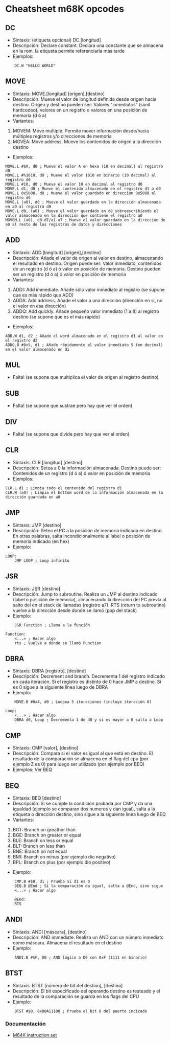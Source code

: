 # Cheatsheet m68K opcodes
## DC
- Sintaxis: \(etiqueta opcional\) DC.\[longitud\]
- Descripción: Declare constant. Declara una constante que se almacena en la rom, la etiqueta permite referenciarla más tarde
- Ejemplos:
```
    DC.W "HELLO WORLD"
```

## MOVE
- Sintaxis: MOVE.\[longitud\] \[origen\],\[destino\]
- Descripción: Mueve el valor de longitud definida desde origen hacia destino. Origen y destino pueden ser: Valores "inmediatos" (simil hardcodeo), valores en un registro o valores en una posición de memoria (d ó a)
- Variantes:
1. MOVEM: Move multiple. Permite mover información desde/hacia múltiples registros y/o direcciones de memoria
2. MOVEA: Move address. Mueve los contenidos de origen a la dirección destino
- Ejemplos:
```
MOVE.L #$A, d0 ; Mueve el valor A en hexa (10 en decimal) al registro d0
MOVE.L #%1010, d0 ; Mueve el valor 1010 en binario (10 decimal) al registro d0
MOVE.L #10, d0 ; Mueve el valor 10 en decimal al registro d0
MOVE.L d1, d0 ; Mueve el contenido almacenado en el registro d1 a d0
MOVE.L 0x5000, d0 ; Mueve el valor guardado en dirección 0x5000 al registro d0
MOVE.L (a0), d0 ; Mueve el valor guardado en la dirección almacenada en a0 al registro d0
MOVE.L d0, (a0) ; Mueve el valor guardado en d0 sobreescribiendo el valor almacenado en la dirección que contiene el registro a0
MOVEM.L (a0), d0-d7/a1-a7 ; Mueve el valor guardado en la dirección de a0 al resto de los registros de datos y direcciones
```

## ADD
- Sintaxis: ADD.\[longitud\] \[origen\],\[destino\]
- Descripción: Añade el valor de origen al valor en destino, almacenando el resultado en destino. Origen puede ser: Valor inmediato, contenidos de un registro (d ó a) ó valor en posición de memoria. Destino pueden ser un registro (d ó a) ó valor en posición de memoria
- Variantes:
1. ADDI: Add immediate. Añade sólo valor inmediato al registro (se supone que es más rápido que ADD)
2. ADDA: Add address. Añade el valor a una dirección (dirección en si, no el valor en esa dirección)
3. ADDQ: Add quickly. Añade pequeño valor inmediato (1 a 8) al registro destino (se supone que es el más rápido)
- Ejemplos:
```
ADD.W d1, d2 ; Añade el word almacenado en el registro d1 al valor en el registro d2
ADDQ.B #0x5, d1 ; Añade rápidamente el valor inmediato 5 (en decimal) en el valor almacenado en d1
```

## MUL
- Falta! (se supone que multiplica el valor de origen al registro destino)

## SUB
- Falta! (se supone que sustrae pero hay que ver el orden)

## DIV
- Falta! (se supone que divide pero hay que ver el orden)

## CLR
- Sintaxis: CLR.\[longitud\] \[destino\]
- Descripción: Setea a 0 la información almacenada. Destino puede ser: Contenidos de un registro (d ó a) ó valor en posición de memoria
- Ejemplos:
```
CLR.L d1 ; Limpia todo el contenido del registro d1
CLR.W (a0) ; Limpia el bottom word de la información almacenada en la dirección guardada en a0
```

## JMP
- Sintaxis: JMP \[destino\]
- Descripción: Setea el PC a la posición de memoria indicada en destino. En otras palabras, salta incondicionalmente al label o posición de memoria indicado (en hex)
- Ejemplo:
```
LOOP:
    JMP LOOP ; Loop infinito
```

## JSR
- Sintaxis: JSR \[destino\]
- Descripción: Jump to subroutine. Realiza un JMP al destino indicado (label o posición de memoria), almacenando la dirección del PC previa al salto del en el stack de llamadas (registro a7). RTS (return to subroutine) vuelve a la dirección desde donde se llamó (pop del stack)
- Ejemplo:
```
    JSR Function ; Llama a la función

Function:
    <...> ; Hacer algo
    rts ; Vuelve a donde se llamó Function
```

## DBRA
- Sintaxis: DBRA \[registro\], \[destino\]
- Descripción: Decrement and branch. Decrementa 1 del registro indicado en cada iteración. Si el registro es distinto de 0 hace JMP a destino. Si es 0 sigue a la siguiente línea luego de DBRA
- Ejemplo:
```
    MOVE.B #0x4, d0 ; Loopea 5 iteraciones (incluye iteración 0)
 
Loop:
    <...> ; Hacer algo
    DBRA d0, Loop ; Decrementa 1 de d0 y si es mayor a 0 salta a Loop
```

## CMP
- Sintaxis: CMP \[valor\], \[destino\]
- Descripción: Compara si el valor es igual al que está en destino. El resultado de la comparación se almacena en el flag del cpu (por ejemplo Z es 0) para luego ser utilizado (por ejemplo por BEQ)
- Ejemplos: Ver BEQ

## BEQ
- Sintaxis: BEQ \[destino\]
- Descripción: Si se cumple la condición probada por CMP y da una igualdad (ejemplo se comparan dos numeros y dan igual), salta a la etiqueta o dirección destino, sino sigue a la siguiente línea luego de BEQ
- Variantes:
1. BGT: Branch on greather than
2. BGE: Branch on greater or equal
3. BLE: Branch on less or equal
4. BLT: Branch on less than
5. BNE: Branch on not equal
6. BMI: Branch on minus (por ejemplo dio negativo)
7. BPL: Branch on plus (por ejemplo dio positivo)
- Ejemplo:
```
    CMP.B #$0, d1 ; Prueba si d1 es 0
    BEQ.B @End ; Si la comparación da igual, salta a @End, sino sigue
    <...> ; Hacer algo

    @End:
    RTS
```

## ANDI
- Sintaxis: ANDI \[máscara\], \[destino\]
- Descripción: AND immediate. Realiza un AND con un número inmediato como máscara. Almacena el resultado en el destino
- Ejemplo:
```
    ANDI.B #$F, D0 ; AND lógico a D0 con 0xF (1111 en binario)
```

## BTST
- Sintaxis: BTST \[número de bit del destino\], \[destino\]
- Descripción: El bit especificado del operando destino es testeado y el resultado de la comparación se guarda en los flags del CPU
- Ejemplo:
```
    BTST #$0, 0x00A11100 ; Prueba el bit 0 del puerto indicado
```

### Documentación
- [M64K instruction set](http://wpage.unina.it/rcanonic/didattica/ce1/docs/68000.pdf)
